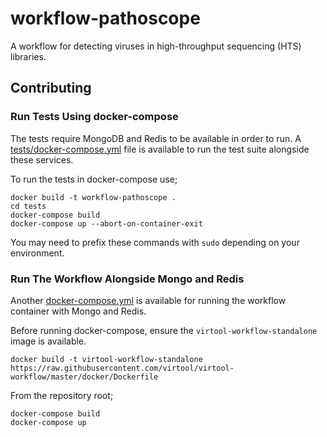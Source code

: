 # workflow-pathoscope

A workflow for detecting viruses in high-throughput sequencing (HTS) libraries.

## Contributing

### Run Tests Using docker-compose

The tests require MongoDB and Redis to be available in order to run. A 
[tests/docker-compose.yml](tests/docker-compose.yml) file is available to
run the test suite alongside these services. 

To run the tests in docker-compose use;

```shell script
docker build -t workflow-pathoscope .
cd tests
docker-compose build
docker-compose up --abort-on-container-exit 
```


You may need to prefix these commands with `sudo` depending on your environment.

### Run The Workflow Alongside Mongo and Redis

Another [docker-compose.yml](docker-compose.yml) is available for running the workflow
container with Mongo and Redis. 

Before running docker-compose, ensure the `virtool-workflow-standalone` image is
available. 

```shell script
docker build -t virtool-workflow-standalone https://raw.githubusercontent.com/virtool/virtool-workflow/master/docker/Dockerfile
```

From the repository root;

```shell script
docker-compose build 
docker-compose up
```
